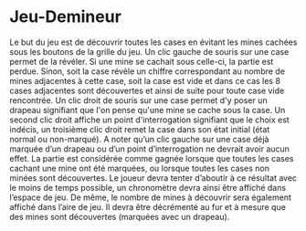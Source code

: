 # Jeu-Demineur
Le but du jeu est de découvrir toutes les cases en évitant les mines cachées sous les boutons de la grille du jeu. Un clic gauche de souris sur une case permet de la révéler. Si une mine se cachait sous celle-ci, la partie est perdue. Sinon, soit la case révèle un chiffre correspondant au nombre de mines adjacentes à cette case, soit la case est vide et dans ce cas les 8 cases adjacentes sont découvertes et ainsi de suite pour toute case vide rencontrée. Un clic droit de souris sur une case permet d'y poser un drapeau signifiant que l'on pense qu'une mine se cache sous la case. Un second clic droit affiche un point d'interrogation signifiant que le choix est indécis, un troisième clic droit remet la case dans son état initial (état normal ou non-marqué). A noter qu’un clic gauche sur une case déjà marquée d’un drapeau ou d’un point d’interrogation ne devrait avoir aucun effet. La partie est considérée comme gagnée lorsque que toutes les cases cachant une mine ont été marquées, ou lorsque toutes les cases non minées sont découvertes. Le joueur devra tenter d’aboutir à ce résultat avec le moins de temps possible, un chronomètre devra ainsi être affiché dans l’espace de jeu. De même, le nombre de mines à découvrir sera également affiché dans l’aire de jeu. Il devra être décrémenté au fur et à mesure que des mines sont découvertes (marquées avec un drapeau).
